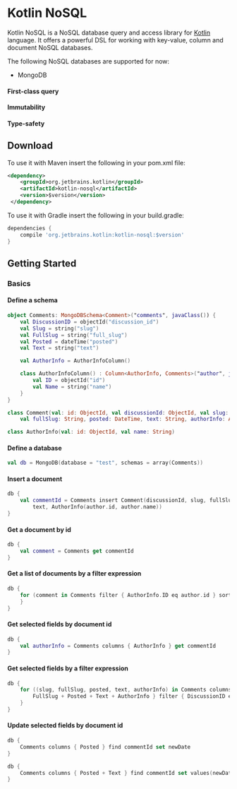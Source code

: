 # Kotlin NoSQL

Kotlin NoSQL is a NoSQL database query and access library for [Kotlin](http://github.com/JetBrains/Kotlin) language.
It offers a powerful DSL for working with key-value, column and document NoSQL databases.

The following NoSQL databases are supported for now:

- MongoDB

#### First-class query

#### Immutability

#### Type-safety

## Download

To use it with Maven insert the following in your pom.xml file:

```xml
<dependency>
    <groupId>org.jetbrains.kotlin</groupId>
    <artifactId>kotlin-nosql</artifactId>
    <version>$version</version>
 </dependency>
```

To use it with Gradle insert the following in your build.gradle:

```groovy
dependencies {
    compile 'org.jetbrains.kotlin:kotlin-nosql:$version'
}
```

## Getting Started

### Basics

#### Define a schema

```kotlin
object Comments: MongoDBSchema<Comment>("comments", javaClass()) {
    val DiscussionID = objectId("discussion_id")
    val Slug = string("slug")
    val FullSlug = string("full_slug")
    val Posted = dateTime("posted")
    val Text = string("text")

    val AuthorInfo = AuthorInfoColumn()

    class AuthorInfoColumn() : Column<AuthorInfo, Comments>("author", javaClass()) {
        val ID = objectId("id")
        val Name = string("name")
    }
}

class Comment(val: id: ObjectId, val discussionId: ObjectId, val slug: String,
    val fullSlug: String, posted: DateTime, text: String, authorInfo: AuthorInfo)

class AuthorInfo(val: id: ObjectId, val name: String)
```

#### Define a database

```kotlin
val db = MongoDB(database = "test", schemas = array(Comments))
```

#### Insert a document

```kotlin
db {
    val commentId = Comments insert Comment(discussionId, slug, fullSlug, posted,
        text, AuthorInfo(author.id, author.name))
}
```

#### Get a document by id

```kotlin
db {
    val comment = Comments get commentId
}
```

#### Get a list of documents by a filter expression

```kotlin
db {
    for (comment in Comments filter { AuthorInfo.ID eq author.id } sort { Posted } drop 10 take 5) {
    }
}
```

#### Get selected fields by document id

```kotlin
db {
    val authorInfo = Comments columns { AuthorInfo } get commentId
}
```

#### Get selected fields by a filter expression

```kotlin
db {
    for ((slug, fullSlug, posted, text, authorInfo) in Comments columns { Slug +
        FullSlug + Posted + Text + AuthorInfo } filter { DiscussionID eq discussion Id }) {
    }
}
```

#### Update selected fields by document id

```kotlin
db {
    Comments columns { Posted } find commentId set newDate
}
```

```kotlin
db {
    Comments columns { Posted + Text } find commentId set values(newDate, newText)
}
```
